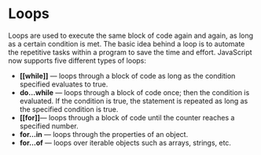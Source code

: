 # Loops
Loops are used to execute the same block of code again and again, as long as a certain condition is met. The basic idea behind a loop is to automate the repetitive tasks within a program to save the time and effort. JavaScript now supports five different types of loops:

-   **[[while]]** — loops through a block of code as long as the condition specified evaluates to true.
-   **do…while** — loops through a block of code once; then the condition is evaluated. If the condition is true, the statement is repeated as long as the specified condition is true.
-   **[[for]]**— loops through a block of code until the counter reaches a specified number.
-   **for…in** — loops through the properties of an object.
-   **for…of** — loops over iterable objects such as arrays, strings, etc.